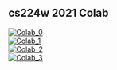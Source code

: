 ## cs224w 2021 Colab
[![Colab_0](https://colab.research.google.com/assets/colab-badge.svg)](https://github.com/hybyun0121/gnn/blob/main/cs224w/CS224W-Colab_0.ipynb)  
[![Colab_1](https://colab.research.google.com/assets/colab-badge.svg)](https://github.com/hybyun0121/gnn/blob/main/cs224w/CS224W-Colab_1.ipynb)  
[![Colab_2](https://colab.research.google.com/assets/colab-badge.svg)](https://github.com/hybyun0121/gnn/blob/main/cs224w/CS224W-Colab_2.ipynb)  
[![Colab_3](https://colab.research.google.com/assets/colab-badge.svg)](https://github.com/hybyun0121/gnn/blob/main/cs224w/CS224W-Colab_3.ipynb)  

